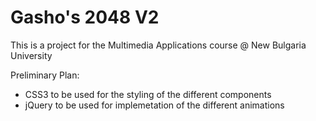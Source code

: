 # Gasho's 2048 V2
This is a project for the Multimedia Applications course @ New Bulgaria University

Preliminary Plan:
  - CSS3 to be used for the styling of the different components
  - jQuery to be used for implemetation of the different animations
